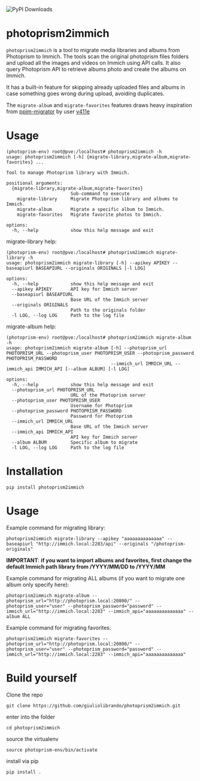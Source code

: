 ![PyPI Downloads](https://static.pepy.tech/badge/photoprism2immich)

# photoprism2immich
`photoprism2immich` is a tool to migrate media libraries and albums from Photoprism to Immich.
The tools scan the original photoprism files folders and upload all the images and videos on Immich using API calls. It also query Photoprism API to retrieve albums photo and create the albums on Immich.

It has a built-in feature for skipping already uploaded files and albums in case something goes wrong during upload, avoiding duplicates.  

The `migrate-album` and `migrate-favorites` features draws heavy inspiration from  [ppim-migrator](https://github.com/v411e/ppim-migrator) by user [v411e](https://github.com/v411e)

# Usage
```
(photoprism-env) root@pve:/localhost# photoprism2immich -h
usage: photoprism2immich [-h] {migrate-library,migrate-album,migrate-favorites} ...

Tool to manage Photoprism library with Immich.

positional arguments:
  {migrate-library,migrate-album,migrate-favorites}
                        Sub-command to execute
    migrate-library     Migrate Photoprism library and albums to Immich.
    migrate-album       Migrate a specific album to Immich.
    migrate-favorites   Migrate favorite photos to Immich.

options:
  -h, --help            show this help message and exit
```
migrate-library help:
```
(photoprism-env) root@pve:/localhost# photoprism2immich migrate-library -h
usage: photoprism2immich migrate-library [-h] --apikey APIKEY --baseapiurl BASEAPIURL --originals ORIGINALS [-l LOG]

options:
  -h, --help            show this help message and exit
  --apikey APIKEY       API key for Immich server
  --baseapiurl BASEAPIURL
                        Base URL of the Immich server
  --originals ORIGINALS
                        Path to the originals folder
  -l LOG, --log LOG     Path to the log file
```
migrate-album help:
```
(photoprism-env) root@pve:/localhost# photoprism2immich migrate-album -h
usage: photoprism2immich migrate-album [-h] --photoprism_url PHOTOPRISM_URL --photoprism_user PHOTOPRISM_USER --photoprism_password PHOTOPRISM_PASSWORD
                                       --immich_url IMMICH_URL --immich_api IMMICH_API [--album ALBUM] [-l LOG]

options:
  -h, --help            show this help message and exit
  --photoprism_url PHOTOPRISM_URL
                        URL of the Photoprism server
  --photoprism_user PHOTOPRISM_USER
                        Username for Photoprism
  --photoprism_password PHOTOPRISM_PASSWORD
                        Password for Photoprism
  --immich_url IMMICH_URL
                        Base URL of the Immich server
  --immich_api IMMICH_API
                        API key for Immich server
  --album ALBUM         Specific album to migrate
  -l LOG, --log LOG     Path to the log file
```

# Installation
```
pip install photoprism2immich
```
# Usage
Example command for migrating library:
```
photoprism2immich migrate-library --apikey "aaaaaaaaaaaaaa" --baseapiurl "http://immich.local:2283/api" --originals "/photoprism-originals"
```
**IMPORTANT**: **if you want to import albums and favorites, first change the default Immich path library from /YYYY/MM/DD to /YYYY/MM**

Example command for migrating ALL albums  (if you want to migrate one album only specify here):
```
photoprism2immich migrate-album --photoprism_url="http://photoprism.local:20800/" --photoprism_user="user" --photoprism_password="password" --immich_url="http://immich.local:2283" --immich_api="aaaaaaaaaaaaaa" --album ALL
```

Example command for migrating favorites:
```
photoprism2immich migrate-favorites --photoprism_url="http://photoprism.local:20800/" --photoprism_user="user" --photoprism_password="password" --immich_url="http://immich.local:2283" --immich_api="aaaaaaaaaaaaaa"
```

# Build yourself

Clone the repo
```
git clone https://github.com/giuliolibrando/photoprism2immich.git
```
enter into the folder
```
cd photoprism2immich
```
source the virtualenv
```
source photoprism-env/bin/activate
```
install via pip
```
pip install .
